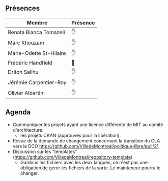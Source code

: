 ## Présences
<!---
Présent: ✋
Absent: 👤
-->
Membre|Présence
-------|--------
Renata Bianca Tomazeli |  ✋
Marc Khouzam | ✋
Marie-Odette St-Hilaire | ✋
Frédéric Handfield | 👤
Driton Salihu | ✋
Jérémie Carpentier-Roy | ✋
Olivier Albertini | ✋

## Agenda

- Communiquer les projets ayant une licence différente de MIT au comité d'architecture.
    - les projets CKAN (approuvés pour la libération).
- Revue de la demande de changement concernant la transition du CLA vers le DCO https://github.com/VilledeMontreal/politique-libre/pull/21
- Discussion sur les "templates" (https://github.com/VilledeMontreal/repository-template)
    - Gardons les fichiers avec les deux langues, ce n'est pas une obligation de gérer les fichiers de la sorte. Le mainteneur pourra le changer.

